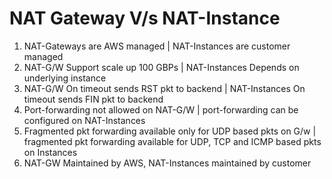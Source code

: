 # NAT Gateway V/s NAT-Instance
1. NAT-Gateways are AWS managed | NAT-Instances are customer managed
2. NAT-G/W Support scale up 100 GBPs | NAT-Instances Depends on underlying instance
3. NAT-G/W On timeout sends RST pkt to backend | NAT-Instances On timeout sends FIN pkt to backend
4. Port-forwarding not allowed on NAT-G/W |  port-forwarding can be configured on NAT-Instances
5. Fragmented pkt forwarding available only for UDP based pkts on G/w | fragmented pkt forwarding available for UDP, TCP and ICMP based pkts on Instances
6. NAT-GW Maintained by AWS, NAT-Instances maintained by customer
